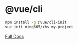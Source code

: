 # @vue/cli

``` sh
npm install -g @vue/cli-init
vue init ming665/xhs my-project
```

[Full Docs](https://cli.vuejs.org/)
